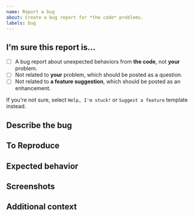 ```yaml
---
name: Report a bug
about: Create a bug report for *the code* problems.
labels: bug
---
```



## I'm sure this report is...
- [ ] A bug report about unexpected behaviors from **the code**, not **your** problem.
- [ ] Not related to **your** problem, which should be posted as a question.
- [ ] Not related to **a feature suggestion**, which should be posted as an enhancement.

If you're not sure, select `Help, I'm stuck!` or `Suggest a feature` template instead.


## Describe the bug
<!-- A clear and concise description of what the bug is. -->


## To Reproduce
<!--
Steps to reproduce the behavior:
1. Go to '...'
2. Click on '....'
3. Scroll down to '....'
4. See error
-->


## Expected behavior
<!-- A clear and concise description of what you expected to happen. -->


## Screenshots
<!-- If applicable, add screenshots to help explain the bug. -->


## Additional context
<!-- Add any other context about the bug here. -->